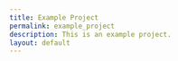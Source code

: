```yaml
---
title: Example Project
permalink: example_project
description: This is an example project.
layout: default
---
```

